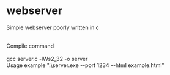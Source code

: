 # webserver
Simple webserver poorly written in c

<br>
Compile command</br><br>
gcc server.c -lWs2_32  -o server
</br>
Usage example ".\server.exe --port 1234 --html example.html"
